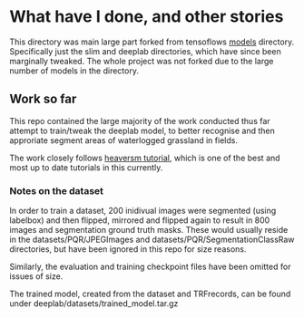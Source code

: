 # What have I done, and other stories

This directory was main large part forked from tensoflows [models](https://github.com/tensorflow/models/tree/master/research/deeplab) directory. Specifically just the slim and deeplab directories, which have since been marginally tweaked.
The whole project was not forked due to the large number of models in the directory.


## Work so far

This repo contained the large majority of the work conducted thus far attempt to train/tweak the deeplab model, to better recognise and then approriate segment areas of waterlogged grassland in fields. 

The work closely follows [heaversm tutorial](https://github.com/heaversm/deeplab-training), which is one of the best and most up to date tutorials in this currently. 

### Notes on the dataset
In order to train a dataset, 200 inidivual images were segmented (using labelbox) and then flipped, mirrored and flipped again to result in 800 images and segmentation ground truth masks. These would usually reside in the datasets/PQR/JPEGImages and datasets/PQR/SegmentationClassRaw directories, but have been ignored in this repo for size reasons.

Similarly, the evaluation and training checkpoint files have been omitted for issues of size.

The trained model, created from the dataset and TRFrecords, can be found under deeplab/datasets/trained_model.tar.gz